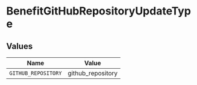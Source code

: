 # BenefitGitHubRepositoryUpdateType


## Values

| Name                | Value               |
| ------------------- | ------------------- |
| `GITHUB_REPOSITORY` | github_repository   |